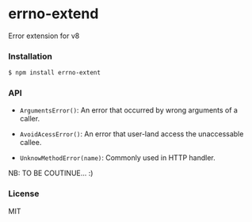 
errno-extend
================
Error extension for v8

### Installation
```sh
$ npm install errno-extent
```

### API

* `ArgumentsError()`: An error that occurred by wrong arguments of a caller.

* `AvoidAcessError()`: An error that user-land access the unaccessable callee.

* `UnknowMethodError(name)`: Commonly used in HTTP handler.

NB: TO BE COUTINUE... :)

### License
MIT